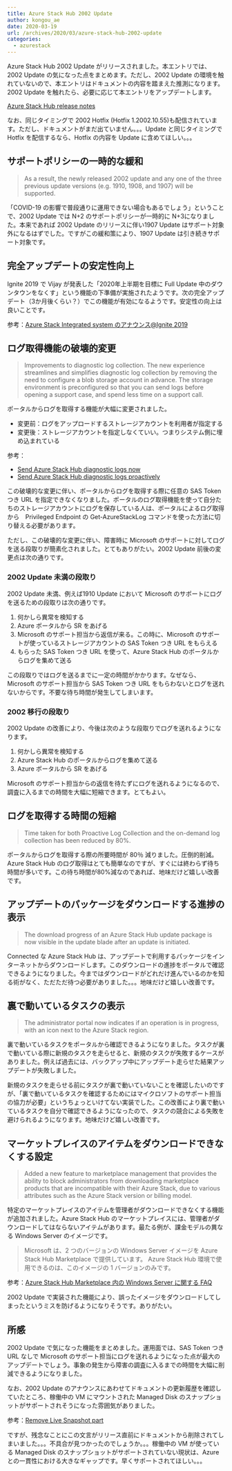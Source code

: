 ```yaml
---
title: Azure Stack Hub 2002 Update
author: kongou_ae
date: 2020-03-19
url: /archives/2020/03/azure-stack-hub-2002-update
categories:
  - azurestack
---
```


Azure Stack Hub 2002 Update がリリースされました。本エントリでは、2002 Update の気になった点をまとめます。ただし、2002 Update の環境を触れていないので、本エントリはドキュメントの内容を踏まえた推測になります。2002 Update を触れたら、必要に応じて本エントリをアップデートします。

[Azure Stack Hub release notes](https://docs.microsoft.com/en-us/azure-stack/operator/release-notes?view=azs-2002#hotfixes)

なお、同じタイミングで 2002 Hotfix (Hotfix 1.2002.10.55)も配信されています。ただし、ドキュメントがまだ出ていません。。。Update と同じタイミングで Hotfix を配信するなら、Hotfix の内容を Update に含めてほしい。。。

## サポートポリシーの一時的な緩和

> As a result, the newly released 2002 update and any one of the three previous update versions (e.g. 1910, 1908, and 1907) will be supported.

「COVID-19 の影響で普段通りに運用できない場合もあるでしょう」ということで、2002 Update では N+2 のサポートポリシーが一時的に N+3になりました。本来であれば 2002 Update のリリースに伴い1907 Update はサポート対象外になるはずでした。ですがこの緩和策により、1907 Update は引き続きサポート対象です。

## 完全アップデートの安定性向上

Ignite 2019 で Vijay が発表した「2020年上半期を目標に Full Update 中のダウンタウンをなくす」という機能の下準備が実施されたようです。次の完全アップデート（3か月後くらい？）でこの機能が有効になるようです。安定性の向上は良いことです。

参考：[Azure Stack Integrated system のアナウンス@Ignite 2019](https://aimless.jp/blog/archives/2019/11/update-of-azurestackhub-in-ignite2019/)

## ログ取得機能の破壊的変更

> Improvements to diagnostic log collection. The new experience streamlines and simplifies diagnostic log collection by removing the need to configure a blob storage account in advance. The storage environment is preconfigured so that you can send logs before opening a support case, and spend less time on a support call.

ポータルからログを取得する機能が大幅に変更されました。

- 変更前：ログをアップロードするストレージアカウントを利用者が指定する
- 変更後：ストレージアカウントを指定しなくていい。つまりシステム側に埋め込まれている

参考：
- [Send Azure Stack Hub diagnostic logs now](https://docs.microsoft.com/en-us/azure-stack/operator/azure-stack-configure-on-demand-diagnostic-log-collection-portal-tzl?view=azs-2002)
- [Send Azure Stack Hub diagnostic logs proactively](https://docs.microsoft.com/en-us/azure-stack/operator/azure-stack-configure-automatic-diagnostic-log-collection-tzl?view=azs-2002)

この破壊的な変更に伴い、ポータルからログを取得する際に任意の SAS Token つき URL を指定できなくなりました。ポータルのログ取得機能を使って自分たちのストレージアカウントにログを保存している人は、ポータルによるログ取得から　Privileged Endpoint の Get-AzureStackLog コマンドを使った方法に切り替える必要があります。

ただし、この破壊的な変更に伴い、障害時に Microsoft のサポートに対してログを送る段取りが簡素化されました。とてもありがたい。2002 Update 前後の変更点は次の通りです。

### 2002 Update 未満の段取り

2002 Update 未満、例えば1910 Update において Microsoft のサポートにログを送るための段取りは次の通りです。

1. 何かしら異常を検知する
2. Azure ポータルから SR をあげる
3. Microsoft のサポート担当から返信が来る。この時に、Microsoft のサポートが使っているストレージアカウントの SAS Token つき URL をもらえる
4. もらった SAS Token つき URL を使って、Azure Stack Hub のポータルからログを集めて送る

この段取りではログを送るまでに一定の時間がかかります。なぜなら、Microsoft のサポート担当から SAS Token つき URL をもらわないとログを送れないからです。不要な待ち時間が発生してしまいます。

### 2002 移行の段取り

2002 Update の改善により、今後は次のような段取りでログを送れるようになります。

1. 何かしら異常を検知する
2. Azure Stack Hub のポータルからログを集めて送る
3. Azure ポータルから SR をあげる

Microsoft のサポート担当からの返信を待たずにログを送れるようになるので、調査に入るまでの時間を大幅に短縮できます。とてもよい。

## ログを取得する時間の短縮

> Time taken for both Proactive Log Collection and the on-demand log collection has been reduced by 80%. 

ポータルからログを取得する際の所要時間が 80％ 減りました。圧倒的削減。Azure Stack Hub のログ取得はとても簡単なのですが、すぐには終わらず待ち時間が多いです。この待ち時間が80%減なのであれば、地味だけど嬉しい改善です。

## アップデートのパッケージをダウンロードする進捗の表示

> The download progress of an Azure Stack Hub update package is now visible in the update blade after an update is initiated.

Connected な Azure Stack Hub は、アップデートで利用するパッケージをインターネットからダウンロードします。このダウンロードの進捗をポータルで確認できるようになりました。今まではダウンロードがどれだけ進んでいるのかを知る術がなく、ただただ待つ必要がありました。。。地味だけど嬉しい改善です。

## 裏で動いているタスクの表示

> The administrator portal now indicates if an operation is in progress, with an icon next to the Azure Stack region. 

裏で動いているタスクをポータルから確認できるようになりました。タスクが裏で動いている際に新規のタスクを走らせると、新規のタスクが失敗するケースがありました。例えば過去には、バックアップ中にアップデート走らせた結果アップデートが失敗しました。

新規のタスクを走らせる前にタスクが裏で動いていないことを確認したいのですが、「裏で動いているタスクを確認するためにはマイクロソフトのサポート担当の協力が必要」というちょっといけてない実装でした。この改善により裏で動いているタスクを自分で確認できるようになったので、タスクの競合による失敗を避けられるようになります。地味だけど嬉しい改善です。

## マーケットプレイスのアイテムをダウンロードできなくする設定

> Added a new feature to marketplace management that provides the ability to block administrators from downloading marketplace products that are incompatible with their Azure Stack, due to various attributes such as the Azure Stack version or billing model.

特定のマーケットプレイスのアイテムを管理者がダウンロードできなくする機能が追加されました。Azure Stack Hub のマーケットプレイスには、管理者がダウンロードしてはならないアイテムがあります。最たる例が、課金モデルの異なる Windows Server のイメージです。

> Microsoft は、2 つのバージョンの Windows Server イメージを Azure Stack Hub Marketplace で提供しています。 Azure Stack Hub 環境で使用できるのは、このイメージの 1 バージョンのみです。

参考：[Azure Stack Hub Marketplace 内の Windows Server に関する FAQ](https://docs.microsoft.com/ja-jp/azure-stack/operator/azure-stack-windows-server-faq#what-are-the-licensing-options-for-windows-server-marketplace-images-on-azure-stack-hub)

2002 Update で実装された機能により、誤ったイメージをダウンロードしてしまったというミスを防げるようになりそうです。ありがたい。

## 所感

2002 Update で気になった機能をまとめました。運用面では、SAS Token つき URL なしで Microsoft のサポート担当にログを送れるようになった点が最大のアップデートでしょう。事象の発生から障害の調査に入るまでの時間を大幅に削減できるようになりました。

なお、2002 Update のアナウンスにあわせてドキュメントの更新履歴を確認していたところ、稼働中の VM にマウントされた Managed Disk のスナップショットがサポートされそうになった雰囲気がありました。

参考：[Remove Live Snapshot part](https://github.com/MicrosoftDocs/azure-stack-docs/commit/67c00c40070ab6ab1d112b2761c418e5c6b21e8b#diff-c7ea6a72e58e81ae479f47057b03bd14)

ですが、残念なことにこの文言がリリース直前にドキュメントから削除されてしまいました。。。不具合が見つかったのでしょうか。。。稼働中の VM が使っている Managed Disk のスナップショットがサポートされていない現状は、Azure との一貫性における大きなギャップです。早くサポートされてほしい。。。
